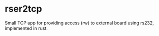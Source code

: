# rser2tcp
Small TCP app for providing access (rw) to external board using rs232, implemented in rust.
